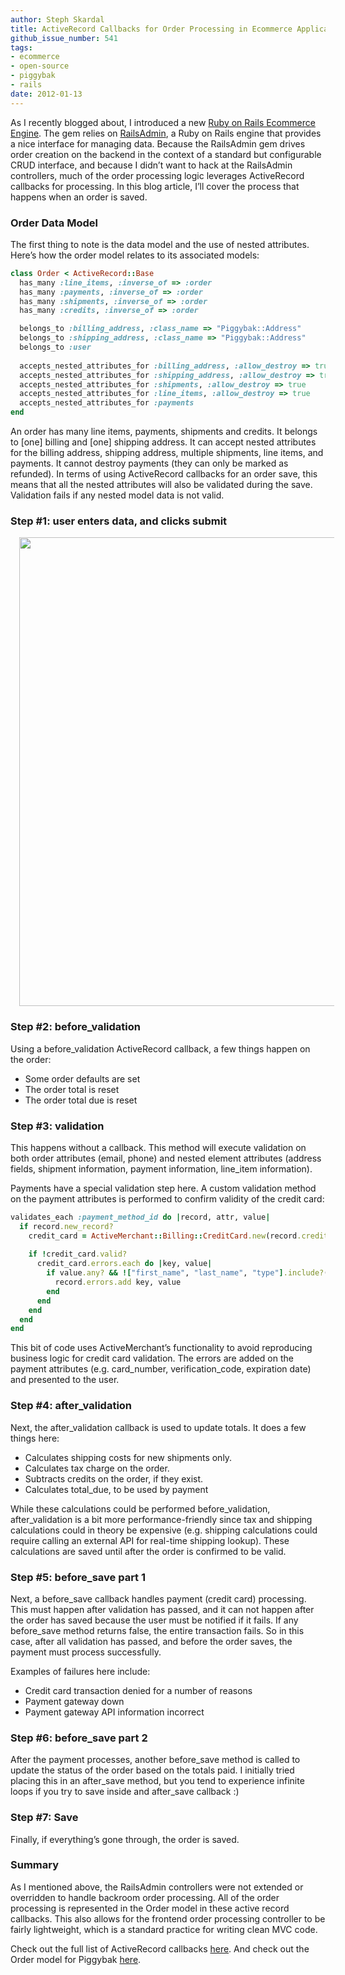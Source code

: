 ```yaml
---
author: Steph Skardal
title: ActiveRecord Callbacks for Order Processing in Ecommerce Applications
github_issue_number: 541
tags:
- ecommerce
- open-source
- piggybak
- rails
date: 2012-01-13
---
```


As I recently blogged about, I introduced a new [Ruby on Rails Ecommerce Engine](http://piggybak.org). The gem relies on [RailsAdmin](https://github.com/sferik/rails_admin), a Ruby on Rails engine that provides a nice interface for managing data. Because the RailsAdmin gem drives order creation on the backend in the context of a standard but configurable CRUD interface, and because I didn’t want to hack at the RailsAdmin controllers, much of the order processing logic leverages ActiveRecord callbacks for processing. In this blog article, I’ll cover the process that happens when an order is saved.

### Order Data Model

The first thing to note is the data model and the use of nested attributes. Here’s how the order model relates to its associated models:

```ruby
class Order < ActiveRecord::Base
  has_many :line_items, :inverse_of => :order
  has_many :payments, :inverse_of => :order
  has_many :shipments, :inverse_of => :order
  has_many :credits, :inverse_of => :order

  belongs_to :billing_address, :class_name => "Piggybak::Address"
  belongs_to :shipping_address, :class_name => "Piggybak::Address"
  belongs_to :user
  
  accepts_nested_attributes_for :billing_address, :allow_destroy => true
  accepts_nested_attributes_for :shipping_address, :allow_destroy => true
  accepts_nested_attributes_for :shipments, :allow_destroy => true
  accepts_nested_attributes_for :line_items, :allow_destroy => true
  accepts_nested_attributes_for :payments
end
```

An order has many line items, payments, shipments and credits. It belongs to [one] billing and [one] shipping address. It can accept nested attributes for the billing address, shipping address, multiple shipments, line items, and payments. It cannot destroy payments (they can only be marked as refunded). In terms of using ActiveRecord callbacks for an order save, this means that all the nested attributes will also be validated during the save. Validation fails if any nested model data is not valid.

### Step #1: user enters data, and clicks submit

<div class="separator" style="clear: both; text-align: center;">
<a href="/blog/2012/01/activerecord-callbacks-ecommerce-order/image-0-big.jpeg" imageanchor="1" style="margin-left:1em; margin-right:1em"><img border="0" src="/blog/2012/01/activerecord-callbacks-ecommerce-order/image-0.jpeg" width="750"/></a></div>

### Step #2: before_validation

Using a before_validation ActiveRecord callback, a few things happen on the order:

- Some order defaults are set
- The order total is reset
- The order total due is reset

### Step #3: validation

This happens without a callback. This method will execute validation on both order attributes (email, phone) and nested element attributes (address fields, shipment information, payment information, line_item information).

Payments have a special validation step here. A custom validation method on the payment attributes is performed to confirm validity of the credit card:

```ruby
validates_each :payment_method_id do |record, attr, value|
  if record.new_record?
    credit_card = ActiveMerchant::Billing::CreditCard.new(record.credit_card)
    
    if !credit_card.valid?
      credit_card.errors.each do |key, value|
        if value.any? && !["first_name", "last_name", "type"].include?(key)
          record.errors.add key, value
        end
      end
    end
  end
end
```

This bit of code uses ActiveMerchant’s functionality to avoid reproducing business logic for credit card validation. The errors are added on the payment attributes (e.g. card_number, verification_code, expiration date) and presented to the user.

### Step #4: after_validation

Next, the after_validation callback is used to update totals. It does a few things here:

- Calculates shipping costs for new shipments only.
- Calculates tax charge on the order.
- Subtracts credits on the order, if they exist.
- Calculates total_due, to be used by payment

While these calculations could be performed before_validation, after_validation is a bit more performance-friendly since tax and shipping calculations could in theory be expensive (e.g. shipping calculations could require calling an external API for real-time shipping lookup). These calculations are saved until after the order is confirmed to be valid.

### Step #5: before_save part 1

Next, a before_save callback handles payment (credit card) processing. This must happen after validation has passed, and it can not happen after the order has saved because the user must be notified if it fails. If any before_save method returns false, the entire transaction fails. So in this case, after all validation has passed, and before the order saves, the payment must process successfully.

Examples of failures here include:

- Credit card transaction denied for a number of reasons
- Payment gateway down
- Payment gateway API information incorrect

### Step #6: before_save part 2

After the payment processes, another before_save method is called to update the status of the order based on the totals paid. I initially tried placing this in an after_save method, but you tend to experience infinite loops if you try to save inside and after_save callback :)

### Step #7: Save

Finally, if everything’s gone through, the order is saved.

### Summary

As I mentioned above, the RailsAdmin controllers were not extended or overridden to handle backroom order processing. All of the order processing is represented in the Order model in these active record callbacks. This also allows for the frontend order processing controller to be fairly lightweight, which is a standard practice for writing clean MVC code.

Check out the full list of ActiveRecord callbacks [here](https://web.archive.org/web/20120125101409/http://edgeguides.rubyonrails.org/active_record_validations_callbacks.html). And check out the Order model for Piggybak [here](https://github.com/piggybak/piggybak/blob/master/app/models/piggybak/order.rb).
